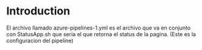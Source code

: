 # Introduction 

El archivo llamado azure-pipelines-1.yml es el archivo que va en conjunto con StatusApp.sh que seria el que retorna el status de la pagina. (Este es la configuracion del pipeline)
